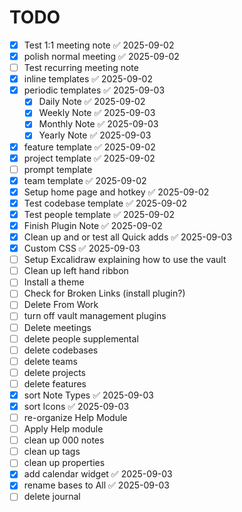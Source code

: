  # TODO

- [x] Test 1:1 meeting note ✅ 2025-09-02
- [x] polish normal meeting ✅ 2025-09-02
- [ ] Test recurring meeting note
- [x] inline templates ✅ 2025-09-02
- [x] periodic templates ✅ 2025-09-03
	- [x] Daily Note ✅ 2025-09-02
	- [x] Weekly Note ✅ 2025-09-03
	- [x] Monthly Note ✅ 2025-09-03
	- [x] Yearly Note ✅ 2025-09-03
- [x] feature template ✅ 2025-09-02
- [x] project template ✅ 2025-09-02
- [ ] prompt template
- [x] team template ✅ 2025-09-02
- [x] Setup home page and hotkey ✅ 2025-09-02
- [x] Test codebase template ✅ 2025-09-02
- [x] Test people template ✅ 2025-09-02
- [x] Finish Plugin Note ✅ 2025-09-02
- [x] Clean up and or test all Quick adds ✅ 2025-09-03
- [x] Custom CSS ✅ 2025-09-03
- [ ] Setup Excalidraw explaining how to use the vault
- [ ] Clean up left hand ribbon
- [ ] Install a theme
- [ ] Check for Broken Links (install plugin?)
- [ ] Delete From Work
- [ ] turn off vault management plugins
- [ ] Delete meetings
- [ ] delete people supplemental
- [ ] delete codebases
- [ ] delete teams
- [ ] delete projects
- [ ] delete features
- [x] sort Note Types ✅ 2025-09-03
- [x] sort Icons ✅ 2025-09-03
- [ ] re-organize Help Module
- [ ] Apply Help module
- [ ] clean up 000 notes
- [ ] clean up tags
- [ ] clean up properties
- [x] add calendar widget ✅ 2025-09-03
- [x] rename bases to All ✅ 2025-09-03
- [ ] delete journal
